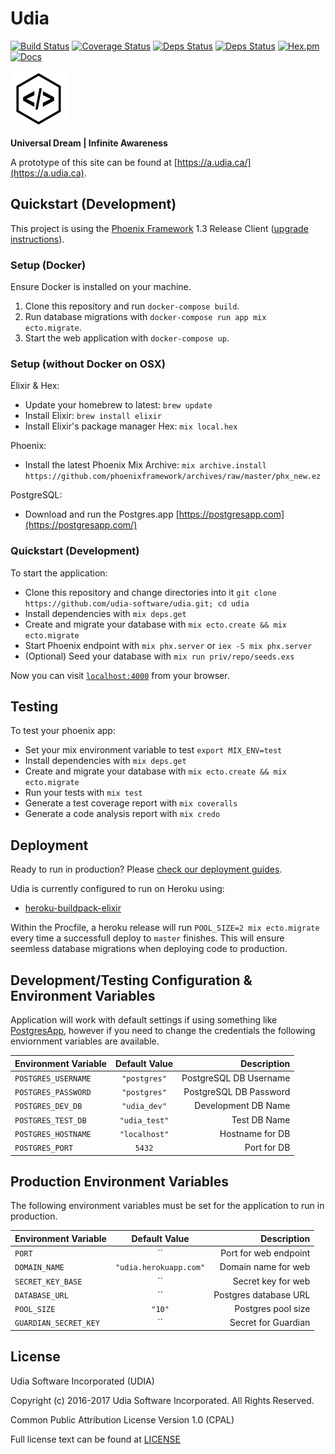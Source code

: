 # Udia

[![Build Status](https://travis-ci.org/udia-software/udia.svg?branch=master)](https://travis-ci.org/udia-software/udia)
[![Coverage Status](https://coveralls.io/repos/github/udia-software/udia/badge.svg?branch=master)](https://coveralls.io/github/udia-software/udia?branch=master)
[![Deps Status](https://beta.hexfaktor.org/badge/all/github/udia-software/udia.svg)](https://beta.hexfaktor.org/github/udia-software/udia)
[![Deps Status](https://beta.hexfaktor.org/badge/prod/github/udia-software/udia.svg)](https://beta.hexfaktor.org/github/udia-software/udia)
[![Hex.pm](https://img.shields.io/hexpm/v/udia.svg)](https://hex.pm/packages/udia)
[![Docs](https://img.shields.io/badge/hexdocs-udia-green.svg)](https://hexdocs.pm/udia/api-reference.html)

[![UDIA](logo.png)](http://a.udia.ca)

**Universal Dream | Infinite Awareness**

A prototype of this site can be found at [https://a.udia.ca/](https://a.udia.ca).

## Quickstart (Development)

This project is using the [Phoenix Framework](http://www.phoenixframework.org/docs/installation) 1.3 Release Client ([upgrade instructions](https://gist.github.com/chrismccord/71ab10d433c98b714b75c886eff17357)).

### Setup (Docker)

Ensure Docker is installed on your machine.

1. Clone this repository and run `docker-compose build`.
2. Run database migrations with `docker-compose run app mix ecto.migrate`.
3. Start the web application with `docker-compose up`.

### Setup (without Docker on OSX)

Elixir & Hex:
* Update your homebrew to latest: `brew update`
* Install Elixir: `brew install elixir`
* Install Elixir's package manager Hex: `mix local.hex`

Phoenix:
* Install the latest Phoenix Mix Archive: `mix archive.install https://github.com/phoenixframework/archives/raw/master/phx_new.ez`

PostgreSQL:
* Download and run the Postgres.app [https://postgresapp.com](https://postgresapp.com/)

### Quickstart (Development)

To start the application:

  * Clone this repository and change directories into it `git clone https://github.com/udia-software/udia.git; cd udia`
  * Install dependencies with `mix deps.get`
  * Create and migrate your database with `mix ecto.create && mix ecto.migrate`
  * Start Phoenix endpoint with `mix phx.server` or `iex -S mix phx.server`
  * (Optional) Seed your database with `mix run priv/repo/seeds.exs`

Now you can visit [`localhost:4000`](http://localhost:4000) from your browser.

## Testing

To test your phoenix app:

  * Set your mix environment variable to test `export MIX_ENV=test`
  * Install dependencies with `mix deps.get`
  * Create and migrate your database with `mix ecto.create && mix ecto.migrate`
  * Run your tests with `mix test`
  * Generate a test coverage report with `mix coveralls`
  * Generate a code analysis report with `mix credo`

## Deployment

Ready to run in production? Please [check our deployment guides](http://www.phoenixframework.org/docs/deployment).

Udia is currently configured to run on Heroku using:

* [heroku-buildpack-elixir](https://github.com/HashNuke/heroku-buildpack-elixir.git)

Within the Procfile, a heroku release will run `POOL_SIZE=2 mix ecto.migrate` every time a successfull deploy to `master` finishes. This will ensure seemless database migrations when deploying code to production.

## Development/Testing Configuration & Environment Variables

Application will work with default settings if using something like [PostgresApp](https://postgresapp.com/), however if you need to change the credentials the following enviornment variables are available.

| Environment Variable | Default Value | Description            |
| -------------------- |:-------------:| ----------------------:|
| `POSTGRES_USERNAME`  | `"postgres"`  | PostgreSQL DB Username |
| `POSTGRES_PASSWORD`  | `"postgres"`  | PostgreSQL DB Password |
| `POSTGRES_DEV_DB`    | `"udia_dev"`  | Development DB Name    |
| `POSTGRES_TEST_DB`   | `"udia_test"` | Test DB Name           |
| `POSTGRES_HOSTNAME`  | `"localhost"` | Hostname for DB        |
| `POSTGRES_PORT`      | `5432`        | Port for DB            |

## Production Environment Variables

The following environment variables must be set for the application to run in production.

| Environment Variable  | Default Value          | Description            |
| --------------------- |:----------------------:| ----------------------:|
| `PORT`                | ``                     | Port for web endpoint  |
| `DOMAIN_NAME`         | `"udia.herokuapp.com"` | Domain name for web    |
| `SECRET_KEY_BASE`     | ``                     | Secret key for web     |
| `DATABASE_URL`        | ``                     | Postgres database URL  |
| `POOL_SIZE`           | `"10"`                 | Postgres pool size     |
| `GUARDIAN_SECRET_KEY` | ``                     | Secret for Guardian    |

## License

Udia Software Incorporated (UDIA)

Copyright (c) 2016-2017 Udia Software Incorporated. All Rights Reserved.

Common Public Attribution License Version 1.0 (CPAL)

Full license text can be found at [LICENSE](LICENSE)
